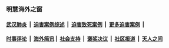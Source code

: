 
### 明慧海外之窗

####  [武汉肺炎](indexes/365.md?t=06221800) &nbsp;|&nbsp;  [迫害案例综述](indexes/328.md?t=06221800) &nbsp;|&nbsp; [迫害致死案例](indexes/277.md?t=06221800)  &nbsp;|&nbsp; [更多迫害案例](indexes/81.md?t=06221800)  &nbsp;|&nbsp; 
####  [时事评论](indexes/19.md?t=06221800) &nbsp;|&nbsp; [海外简讯](indexes/245.md?t=06221800)&nbsp;|&nbsp;  [社会支持](indexes/140.md?t=06221800) &nbsp;|&nbsp; [褒奖决议](indexes/282.md?t=06221800) &nbsp;|&nbsp; [社区报道](indexes/91.md?t=06221800)  &nbsp;|&nbsp; [天人之间](indexes/78.md?t=06221800) 

